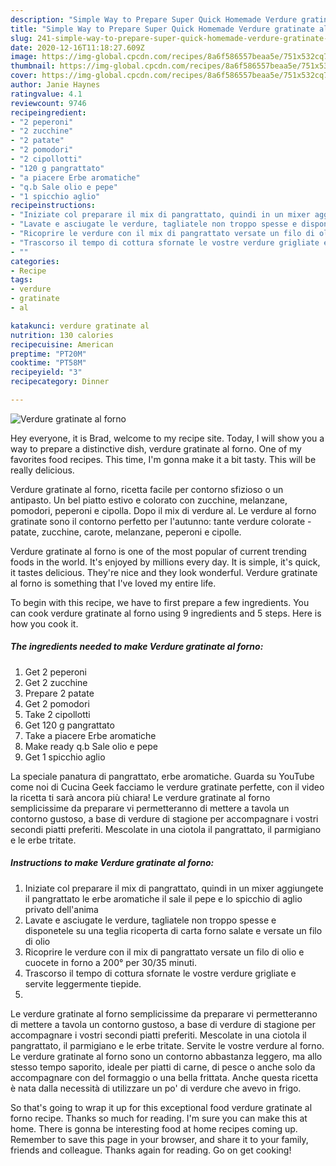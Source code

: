 ```yaml
---
description: "Simple Way to Prepare Super Quick Homemade Verdure gratinate al forno"
title: "Simple Way to Prepare Super Quick Homemade Verdure gratinate al forno"
slug: 241-simple-way-to-prepare-super-quick-homemade-verdure-gratinate-al-forno
date: 2020-12-16T11:18:27.609Z
image: https://img-global.cpcdn.com/recipes/8a6f586557beaa5e/751x532cq70/verdure-gratinate-al-forno-recipe-main-photo.jpg
thumbnail: https://img-global.cpcdn.com/recipes/8a6f586557beaa5e/751x532cq70/verdure-gratinate-al-forno-recipe-main-photo.jpg
cover: https://img-global.cpcdn.com/recipes/8a6f586557beaa5e/751x532cq70/verdure-gratinate-al-forno-recipe-main-photo.jpg
author: Janie Haynes
ratingvalue: 4.1
reviewcount: 9746
recipeingredient:
- "2 peperoni"
- "2 zucchine"
- "2 patate"
- "2 pomodori"
- "2 cipollotti"
- "120 g pangrattato"
- "a piacere Erbe aromatiche"
- "q.b Sale olio e pepe"
- "1 spicchio aglio"
recipeinstructions:
- "Iniziate col preparare il mix di pangrattato, quindi in un mixer aggiungete il pangrattato le erbe aromatiche il sale il pepe e lo spicchio di aglio privato dell&#39;anima"
- "Lavate e asciugate le verdure, tagliatele non troppo spesse e disponetele su una teglia ricoperta di carta forno salate e versate un filo di olio"
- "Ricoprire le verdure con il mix di pangrattato versate un filo di olio e cuocete in forno a 200° per 30/35 minuti."
- "Trascorso il tempo di cottura sfornate le vostre verdure grigliate e servite leggermente tiepide."
- ""
categories:
- Recipe
tags:
- verdure
- gratinate
- al

katakunci: verdure gratinate al 
nutrition: 130 calories
recipecuisine: American
preptime: "PT20M"
cooktime: "PT58M"
recipeyield: "3"
recipecategory: Dinner

---
```



![Verdure gratinate al forno](https://img-global.cpcdn.com/recipes/8a6f586557beaa5e/751x532cq70/verdure-gratinate-al-forno-recipe-main-photo.jpg)

Hey everyone, it is Brad, welcome to my recipe site. Today, I will show you a way to prepare a distinctive dish, verdure gratinate al forno. One of my favorites food recipes. This time, I'm gonna make it a bit tasty. This will be really delicious.

Verdure gratinate al forno, ricetta facile per contorno sfizioso o un antipasto. Un bel piatto estivo e colorato con zucchine, melanzane, pomodori, peperoni e cipolla. Dopo il mix di verdure al. Le verdure al forno gratinate sono il contorno perfetto per l&#39;autunno: tante verdure colorate - patate, zucchine, carote, melanzane, peperoni e cipolle.

Verdure gratinate al forno is one of the most popular of current trending foods in the world. It's enjoyed by millions every day. It is simple, it's quick, it tastes delicious. They're nice and they look wonderful. Verdure gratinate al forno is something that I've loved my entire life.


To begin with this recipe, we have to first prepare a few ingredients. You can cook verdure gratinate al forno using 9 ingredients and 5 steps. Here is how you cook it.

<!--inarticleads1-->

##### The ingredients needed to make Verdure gratinate al forno:

1. Get 2 peperoni
1. Get 2 zucchine
1. Prepare 2 patate
1. Get 2 pomodori
1. Take 2 cipollotti
1. Get 120 g pangrattato
1. Take a piacere Erbe aromatiche
1. Make ready q.b Sale olio e pepe
1. Get 1 spicchio aglio


La speciale panatura di pangrattato, erbe aromatiche. Guarda su YouTube come noi di Cucina Geek facciamo le verdure gratinate perfette, con il video la ricetta ti sarà ancora più chiara! Le verdure gratinate al forno semplicissime da preparare vi permetteranno di mettere a tavola un contorno gustoso, a base di verdure di stagione per accompagnare i vostri secondi piatti preferiti. Mescolate in una ciotola il pangrattato, il parmigiano e le erbe tritate. 

<!--inarticleads2-->

##### Instructions to make Verdure gratinate al forno:

1. Iniziate col preparare il mix di pangrattato, quindi in un mixer aggiungete il pangrattato le erbe aromatiche il sale il pepe e lo spicchio di aglio privato dell&#39;anima
1. Lavate e asciugate le verdure, tagliatele non troppo spesse e disponetele su una teglia ricoperta di carta forno salate e versate un filo di olio
1. Ricoprire le verdure con il mix di pangrattato versate un filo di olio e cuocete in forno a 200° per 30/35 minuti.
1. Trascorso il tempo di cottura sfornate le vostre verdure grigliate e servite leggermente tiepide.
1. 


Le verdure gratinate al forno semplicissime da preparare vi permetteranno di mettere a tavola un contorno gustoso, a base di verdure di stagione per accompagnare i vostri secondi piatti preferiti. Mescolate in una ciotola il pangrattato, il parmigiano e le erbe tritate. Servite le vostre verdure al forno. Le verdure gratinate al forno sono un contorno abbastanza leggero, ma allo stesso tempo saporito, ideale per piatti di carne, di pesce o anche solo da accompagnare con del formaggio o una bella frittata. Anche questa ricetta è nata dalla necessità di utilizzare un po&#39; di verdure che avevo in frigo. 

So that's going to wrap it up for this exceptional food verdure gratinate al forno recipe. Thanks so much for reading. I'm sure you can make this at home. There is gonna be interesting food at home recipes coming up. Remember to save this page in your browser, and share it to your family, friends and colleague. Thanks again for reading. Go on get cooking!
